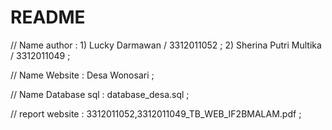 # README

// Name author : 1) Lucky Darmawan / 3312011052 ;
              2) Sherina Putri Multika / 3312011049 ;
              
// Name Website : Desa Wonosari ;

// Name Database sql : database_desa.sql ;

// report website : 3312011052,3312011049_TB_WEB_IF2BMALAM.pdf ;
